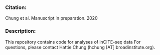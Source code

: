 ### Citation:
Chung et al. Manuscript in preparation. 2020

### Description:
This repository contains code for analyses of inCITE-seq data
For questions, please contact Hattie Chung (hchung [AT] broadinstitute.org).
